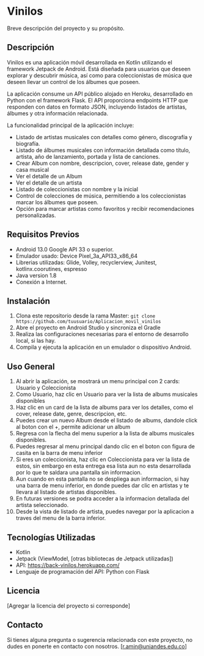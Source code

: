 # Vinilos

Breve descripción del proyecto y su propósito.

## Descripción

Vinilos es una aplicación móvil desarrollada en Kotlin utilizando el framework Jetpack de Android. Está diseñada para usuarios que deseen explorar y descubrir música, así como para coleccionistas de música que deseen llevar un control de los álbumes que poseen.

La aplicación consume un API público alojado en Heroku, desarrollado en Python con el framework Flask. El API proporciona endpoints HTTP que responden con datos en formato JSON, incluyendo listados de artistas, álbumes y otra información relacionada.

La funcionalidad principal de la aplicación incluye:

- Listado de artistas musicales con detalles como género, discografía y biografía.
- Listado de álbumes musicales con información detallada como título, artista, año de lanzamiento, portada y lista de canciones.
- Crear Album con nombre, descripcion, cover, release date, gender y casa musical
- Ver el detalle de un Album
- Ver el detalle de un artista
- Listado de coleccionistas con nombre y la inicial
- Control de colecciones de música, permitiendo a los coleccionistas marcar los álbumes que poseen.
- Opción para marcar artistas como favoritos y recibir recomendaciones personalizadas.

## Requisitos Previos

- Android 13.0 Google API 33 o superior.
- Emulador usado: Device Pixel_3a_API33_x86_64
- Librerias utilizadas: Glide, Volley, recyclerview, Junitest, kotlinx.coorutines, espresso
- Java version 1.8
- Conexión a Internet.

## Instalación

1. Clona este repositorio desde la rama Master: `git clone https://github.com/tuusuario/Aplicacion_movil_vinilos`
2. Abre el proyecto en Android Studio y sincroniza el Gradle
3. Realiza las configuraciones necesarias para el entorno de desarrollo local, si las hay.
4. Compila y ejecuta la aplicación en un emulador o dispositivo Android.

## Uso General

1. Al abrir la aplicación, se mostrará un menu principal con 2 cards: Usuario y Coleccionista
2. Como Usuario, haz clic en Usuario para ver la lista de albums musicales disponibles
3. Haz clic en un card de la lista de albums para ver los detalles, como el cover, release date, genre, descripcion, etc.
4. Puedes crear un nuevo Album desde el listado de albums, dandole click al boton con el +, permite adicionar un album
5. Regresa con la flecha del menu superior a la lista de albums musicales disponibles.
6. Puedes regresar al menu principal dando clic en el boton con figura de casita en la barra de menu inferior
7. Si eres un coleccionista, haz clic en Coleccionista para ver la lista de estos, sin embargo en esta entrega esa lista aun no esta desarrollada por lo que te saldara una pantalla sin informacion.
8. Aun cuando en esta pantalla no se despliega aun informacion, si hay una barra de menu inferior, en donde puedes dar clic en artistas y te llevara al listado de artistas disponibles.
9. En futuras versiones se podra acceder a la informacion detallada del artista seleccionado.
10. Desde la vista de listado de artista, puedes navegar por la aplicacion a traves del menu de la barra inferior.


## Tecnologías Utilizadas

- Kotlin
- Jetpack (ViewModel, [otras bibliotecas de Jetpack utilizadas])
- API: https://back-vinilos.herokuapp.com/
- Lenguaje de programación del API: Python con Flask

## Licencia

[Agregar la licencia del proyecto si corresponde]

## Contacto

Si tienes alguna pregunta o sugerencia relacionada con este proyecto, no dudes en ponerte en contacto con nosotros. [r.amin@uniandes.edu.co]
